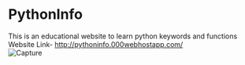 # PythonInfo
This is an educational website to learn python keywords and functions
Website Link-  http://pythoninfo.000webhostapp.com/  
![Capture](https://user-images.githubusercontent.com/61162740/76349166-838ead80-632f-11ea-8d9c-939f9123ec07.PNG)
